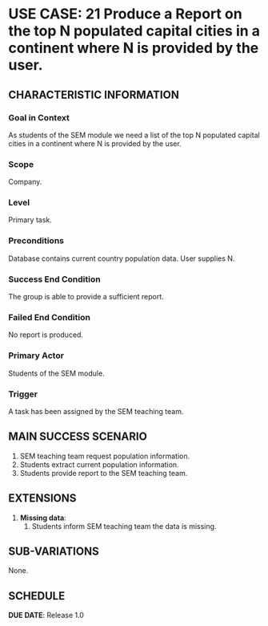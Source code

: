 # USE CASE: 21 Produce a Report on the top N populated capital cities in a continent where N is provided by the user.

## CHARACTERISTIC INFORMATION

### Goal in Context

As students of the SEM module we need a list of the top N populated capital cities in a continent where N is provided by the user.

### Scope

Company.

### Level

Primary task.

### Preconditions

Database contains current country population data. User supplies N.

### Success End Condition

The group is able to provide a sufficient report.

### Failed End Condition

No report is produced.

### Primary Actor

Students of the SEM module.

### Trigger

A task has been assigned by the SEM teaching team.

## MAIN SUCCESS SCENARIO

1. SEM teaching team request population information.
2. Students extract current population information.
3. Students provide report to the SEM teaching team.

## EXTENSIONS

1. **Missing data**:
    1. Students inform SEM teaching team the data is missing.

## SUB-VARIATIONS

None.

## SCHEDULE

**DUE DATE**: Release 1.0